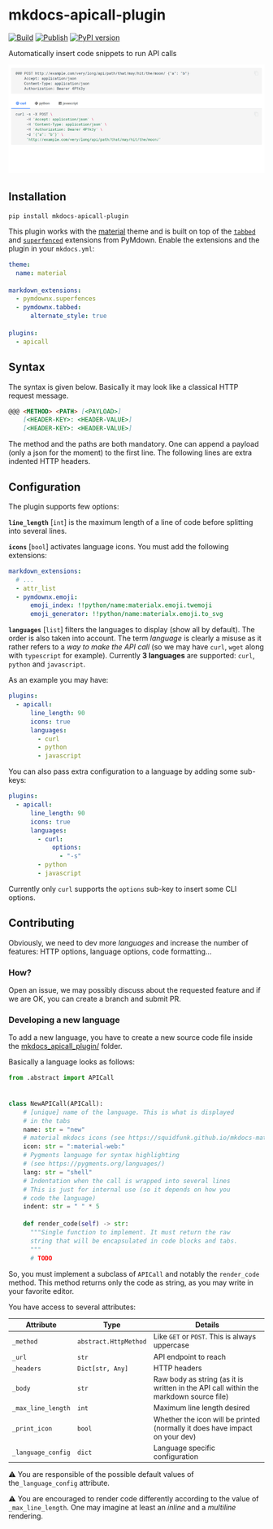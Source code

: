 # mkdocs-apicall-plugin

[![Build](https://github.com/asiffer/mkdocs-apicall-plugin/actions/workflows/build.yaml/badge.svg)](https://github.com/asiffer/mkdocs-apicall-plugin/actions/workflows/build.yaml)
[![Publish](https://github.com/asiffer/mkdocs-apicall-plugin/actions/workflows/publish.yaml/badge.svg)](https://github.com/asiffer/mkdocs-apicall-plugin/actions/workflows/publish.yaml)
[![PyPI version](https://badge.fury.io/py/mkdocs-apicall-plugin.svg)](https://badge.fury.io/py/mkdocs-apicall-plugin)

Automatically insert code snippets to run API calls

![](assets/example3.gif)

## Installation

```shell
pip install mkdocs-apicall-plugin
```

This plugin works with the [material](https://squidfunk.github.io/mkdocs-material/) theme and is built on top of the [`tabbed`](https://facelessuser.github.io/pymdown-extensions/extensions/tabbed/) and [`superfenced`](https://facelessuser.github.io/pymdown-extensions/extensions/superfences/) extensions from PyMdown. Enable the extensions and the plugin in your `mkdocs.yml`:

```yaml
theme:
  name: material

markdown_extensions:
  - pymdownx.superfences
  - pymdownx.tabbed:
      alternate_style: true

plugins:
  - apicall
```


## Syntax

The syntax is given below. Basically it may look like a classical HTTP request message.

```md
@@@ <METHOD> <PATH> [<PAYLOAD>]
    [<HEADER-KEY>: <HEADER-VALUE>]
    [<HEADER-KEY>: <HEADER-VALUE>]
```

The method and the paths are both mandatory. 
One can append a payload (only a json for the moment) to the first line.
The following lines are extra indented HTTP headers.

## Configuration

The plugin supports few options:

**`line_length`** [`int`] is the maximum length of a line of code before splitting into several lines.

**`icons`** [`bool`] activates language icons. You must add the following extensions:

```yaml
markdown_extensions:
  # ...   
  - attr_list
  - pymdownx.emoji:
      emoji_index: !!python/name:materialx.emoji.twemoji
      emoji_generator: !!python/name:materialx.emoji.to_svg
```


**`languages`** [`list`] filters the languages to display (show all by default). The order is also taken into account. The term *language* is clearly a misuse as it rather refers to a *way to make the API call* (so we may have `curl`, `wget` along with `typescript` for example). Currently **3 languages** are supported: `curl`, `python` and `javascript`.

As an example you may have:

```yaml
plugins:
  - apicall:
      line_length: 90
      icons: true
      languages:
        - curl
        - python
        - javascript
```

You can also pass extra configuration to a language by adding some sub-keys:

```yaml
plugins:
  - apicall:
      line_length: 90
      icons: true
      languages:
        - curl:
            options:
              - "-s"
        - python
        - javascript
```

Currently only `curl` supports the `options` sub-key to insert some CLI options.

## Contributing

Obviously, we need to dev more *languages*  and increase the number of features: HTTP options, language options, code formatting...

### How?

Open an issue, we may possibly discuss about the requested feature and if we are OK, you can create a branch and submit PR.

### Developing a new language

To add a new language, you have to create a new source code file inside the [mkdocs_apicall_plugin/](https://github.com/asiffer/mkdocs-apicall-plugin/tree/master/mkdocs_apicall_plugin) folder.

Basically a language looks as follows:

```python
from .abstract import APICall


class NewAPICall(APICall):
    # [unique] name of the language. This is what is displayed
    # in the tabs
    name: str = "new"
    # material mkdocs icons (see https://squidfunk.github.io/mkdocs-material/reference/icons-emojis/)
    icon: str = ":material-web:" 
    # Pygments language for syntax highlighting
    # (see https://pygments.org/languages/)
    lang: str = "shell" 
    # Indentation when the call is wrapped into several lines
    # This is just for internal use (so it depends on how you
    # code the language)
    indent: str = " " * 5

    def render_code(self) -> str:
      """Single function to implement. It must return the raw 
      string that will be encapsulated in code blocks and tabs.
      """
      # TODO
```

So, you must implement a subclass of `APICall` and notably the `render_code` method. This method returns only the code as string, 
as you may write in your favorite editor.

You have access to several attributes:

| Attribute          | Type                  | Details                                                                               |
| ------------------ | --------------------- | ------------------------------------------------------------------------------------- |
| `_method`          | `abstract.HttpMethod` | Like `GET` or `POST`. This is always uppercase                                        |
| `_url`             | `str`                 | API endpoint to reach                                                                 |
| `_headers`         | `Dict[str, Any]`      | HTTP headers                                                                          |
| `_body`            | `str`                 | Raw body as string (as it is written in the API call within the markdown source file) |
| `_max_line_length` | `int`                 | Maximum line length desired                                                           |
| `_print_icon`      | `bool`                | Whether the icon will be printed (normally it does have impact on your dev)           |
| `_language_config` | `dict`                | Language specific configuration                                                       |

:warning: You are responsible of the possible default values of the`_language_config` attribute.

:warning: You are encouraged to render code differently according to the value of `_max_line_length`. One may imagine at least an *inline* and a *multiline* rendering.